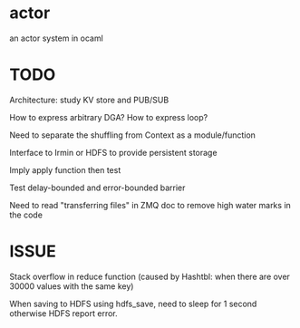 # actor

an actor system in ocaml

# TODO

Architecture: study KV store and PUB/SUB

How to express arbitrary DGA? How to express loop?

Need to separate the shuffling from Context as a module/function

Interface to Irmin or HDFS to provide persistent storage

Imply apply function then test

Test delay-bounded and error-bounded barrier

Need to read "transferring files" in ZMQ doc to remove high water marks in the code

# ISSUE

Stack overflow in reduce function (caused by Hashtbl: when there are over 30000 values with the same key)

When saving to HDFS using hdfs_save, need to sleep for 1 second otherwise HDFS report error.
